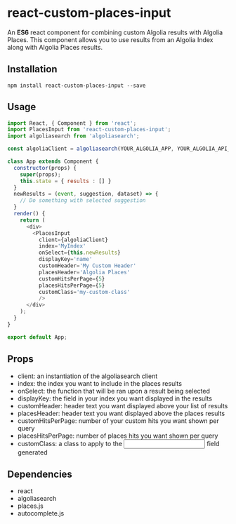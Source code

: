 # react-custom-places-input
An **ES6** react component for combining custom Algolia results with Algolia Places. This component allows you to use results from an Algolia Index along with Algolia Places results.

## Installation
```
npm install react-custom-places-input --save
```

## Usage
```javascript
import React, { Component } from 'react';
import PlacesInput from 'react-custom-places-input';
import algoliasearch from 'algoliasearch';

const algoliaClient = algoliasearch(YOUR_ALGOLIA_APP, YOUR_ALGOLIA_API_KEY);

class App extends Component {
  constructor(props) {
    super(props);
    this.state = { results : [] }
  }
  newResults = (event, suggestion, dataset) => {
    // Do something with selected suggestion
  }
  render() {
    return (
      <div>
        <PlacesInput
          client={algoliaClient}
          index='MyIndex'
          onSelect={this.newResults}
          displayKey='name'
          customHeader='My Custom Header'
          placesHeader='Algolia Places'
          customHitsPerPage={5}
          placesHitsPerPage={5}
          customClass='my-custom-class'
          />
      </div>
    );
  }
}

export default App;
```

## Props
* client: an instantiation of the algoliasearch client
* index: the index you want to include in the places results
* onSelect: the function that will be ran upon a result being selected
* displayKey: the field in your index you want displayed in the results
* customHeader: header text you want displayed above your list of results
* placesHeader: header text you want displayed above the places results
* customHitsPerPage: number of your custom hits you want shown per query
* placesHitsPerPage: number of places hits you want shown per query
* customClass: a class to apply to the <input> field generated

## Dependencies
* react
* algoliasearch
* places.js
* autocomplete.js
